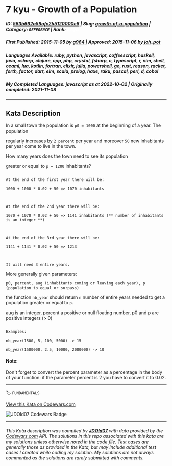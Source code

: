 # 7 kyu - Growth of a Population

##### **ID**: [563b662a59afc2b5120000c6](https://www.codewars.com/kata/563b662a59afc2b5120000c6) | **Slug**: [growth-of-a-population](https://www.codewars.com/kata/563b662a59afc2b5120000c6) | **Category**: `REFERENCE` | **Rank**: <span style="color:white">7 kyu</span>

##### **First Published**: 2015-11-05 ***by*** [g964](https://www.codewars.com/users/g964) | **Approved**: 2015-11-06 ***by*** [joh_pot](https://www.codewars.com/users/joh_pot)

##### **Languages Available**: ruby, python, javascript, coffeescript, haskell, java, csharp, clojure, cpp, php, crystal, fsharp, c, typescript, r, nim, shell, ocaml, lua, kotlin, fortran, elixir, julia, powershell, go, rust, reason, racket, forth, factor, dart, elm, scala, prolog, haxe, raku, pascal, perl, d, cobol

##### **My Completed Languages**: javascript ***as at*** 2022-10-02 | **Originally completed**: 2021-11-08

---

## Kata Description


In a small town the population is `p0 = 1000` at the beginning of a year. The population

regularly increases by `2 percent` per year and moreover `50` new inhabitants per year come to live in the town. 

How many years does the town need to see its population

greater or equal to `p = 1200` inhabitants?



```

At the end of the first year there will be: 

1000 + 1000 * 0.02 + 50 => 1070 inhabitants



At the end of the 2nd year there will be: 

1070 + 1070 * 0.02 + 50 => 1141 inhabitants (** number of inhabitants is an integer **)



At the end of the 3rd year there will be:

1141 + 1141 * 0.02 + 50 => 1213



It will need 3 entire years.

```

More generally given parameters:



`p0, percent, aug (inhabitants coming or leaving each year), p (population to equal or surpass)`



the function `nb_year` should return `n` number of entire years needed to get a population greater or equal to `p`.



aug is an integer, percent a positive or null floating number, p0 and p are positive integers (> 0)



```

Examples:

nb_year(1500, 5, 100, 5000) -> 15

nb_year(1500000, 2.5, 10000, 2000000) -> 10

```



#### Note: 

Don't forget to convert the percent parameter as a percentage in the body of your function: if the parameter percent is 2 you have to convert it to 0.02.





---


🏷 `FUNDAMENTALS`


[View this Kata on Codewars.com](https://www.codewars.com/kata/563b662a59afc2b5120000c6)

![](https://www.codewars.com/users/jdold07/badges/large "JDOld07 Codewars Badge")

---

###### *This Kata description was compiled by [**JDOld07**](https://tpstech.dev) with data provided by the [Codewars.com](https://www.codewars.com) API.  The solutions in this repo associated with this kata are my solutions unless otherwise noted in the code file.  Test cases are generally those as provided in the Kata, but may include additional test cases I created while coding my solution.  My solutions are not always commented as the solutions are rarely submitted with comments.*
